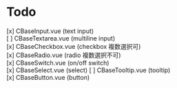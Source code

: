 # Todo
[x] CBaseInput.vue (text input)  
[ ] CBaseTextarea.vue (multiline input)  
[x] CBaseCheckbox.vue (checkbox 複数選択可)  
[x] CBaseRadio.vue (radio 複数選択不可)  
[x] CBaseSwitch.vue (on/off switch)  
[x] CBaseSelect.vue (select)
[ ] CBaseTooltip.vue (tooltip)  
[x] CBaseButton.vue (button)  